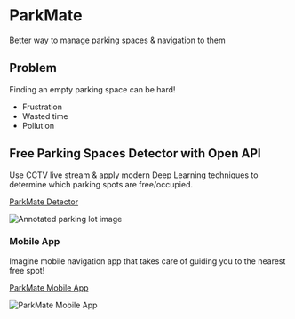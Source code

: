 # ParkMate
Better way to manage parking spaces &amp; navigation to them

## Problem
Finding an empty parking space can be hard!

* Frustration
* Wasted time
* Pollution

## Free Parking Spaces Detector with Open API
Use CCTV live stream & apply modern Deep Learning techniques to determine which parking spots are free/occupied.

[ParkMate Detector](https://github.com/Digma/hackjunction-free-parking-spot-detector)

![Annotated parking lot image](https://lh3.googleusercontent.com/5llAfXijTTv307ig66-x9Lt4YGm-cwK23gDww_0N6zU8pJ1bNY2TCy0nC0uMzUfoZSzHRKfRkQPYdpbeJkQV=w2880-h1480-rw)

### Mobile App
Imagine mobile navigation app that takes care of guiding you to the nearest free spot!

[ParkMate Mobile App](https://github.com/adamstyrc/park-mate-android)

![ParkMate Mobile App](https://ucd05da8d17edd67a4374c37fe5b.previews.dropboxusercontent.com/p/thumb/AAQnw3XITDjp1QIrXrk3GKyxuQTYRJULrez-Uvt646IkjmUTSB6VQqmbOkJvX-whNMl-ykcV73-EzHFkl9KPFoJsvoVVrqp7lgozenpIFGIv1aEAkhl2EFP3WjH4LdORxWQNj7hcY27UgRZUzk6LY2Yf7yxk1lml2dC0N9ve0aWWYGU7vckeod2aCQ0swkEyZJOPF7jIHVQ38yFXi0YJhvCUl3jZ8-a72LqOnCzi7uHyNA/p.png?size=2048x1536&size_mode=3)
